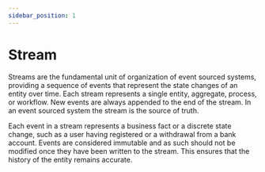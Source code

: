 ```yaml
---
sidebar_position: 1
---
```


# Stream

Streams are the fundamental unit of organization of event sourced systems, providing a sequence of events that represent
the state changes of an entity over time. Each stream represents a single entity, aggregate, process, or workflow.
New events are always appended to the end of the stream. In an event sourced system the stream is the source of truth.

Each event in a stream represents a business fact or a discrete state change, such as a user having registered or a
withdrawal from a bank account. Events are considered immutable and as such should not be modified once they have been
written to the stream. This ensures that the history of the entity remains accurate.

